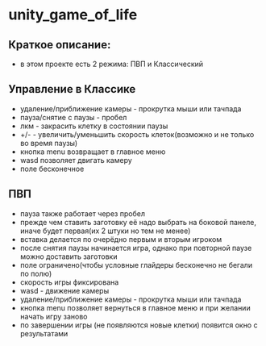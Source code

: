 # unity_game_of_life

## Краткое описание:
- в этом проекте есть 2 режима: ПВП и Классический
## Управление в Классике
- удаление/приближение камеры - прокрутка мыши или тачпада
- пауза/снятие с паузы - пробел
- лкм - закрасить клетку в состоянии паузы
- +/- - увеличить/уменьшить скорость клеток(возможно и не только во время паузы)
- кнопка menu возвращает в главное меню
- wasd позволяет двигать камеру
- поле бесконечное
## ПВП
- пауза также работает через пробел
- прежде чем ставить заготовку её надо выбрать на боковой панеле, иначе будет первая(их 2 штуки но тем не менее)
- вставка делается по очерёдно первым и вторым игроком
- после снятия паузы начинается игра, однако при повторной паузе можно доставить заготовки
- поле ограничено(чтобы условные глайдеры бесконечно не бегали по полю)
- скорость игры фиксирована
- wasd - движение камеры
- удаление/приближение камеры - прокрутка мыши или тачпада
- кнопка menu позволяет вернуться в главное меню и при желании начать игру заново
- по завершении игры (не появляются новые клетки) появится окно с результатами
